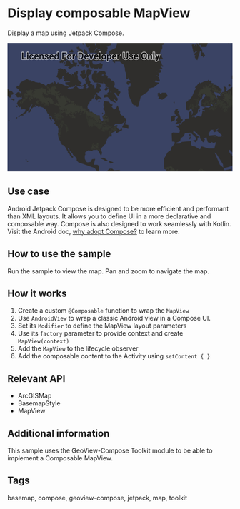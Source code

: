 # Display composable MapView

Display a map using Jetpack Compose.

![Image of display composable mapview](display-composable-mapview.png)

## Use case

Android Jetpack Compose is designed to be more efficient and performant than XML layouts. It allows you to define UI in a more declarative and composable way. Compose is also designed to work seamlessly with Kotlin. Visit the Android doc, [why adopt Compose?](https://developer.android.com/jetpack/compose/why-adopt) to learn more.

## How to use the sample

Run the sample to view the map. Pan and zoom to navigate the map.

## How it works

1. Create a custom `@Composable` function to wrap the `MapView`
2. Use `AndroidView` to wrap a classic Android view in a Compose UI.
3. Set its `Modifier` to define the MapView layout parameters
4. Use its `factory` parameter to provide context and create `MapView(context)`
5. Add the `MapView` to the lifecycle observer
6. Add the composable content to the Activity using `setContent { }`

## Relevant API

* ArcGISMap
* BasemapStyle
* MapView

## Additional information

This sample uses the GeoView-Compose Toolkit module to be able to implement a Composable MapView.

## Tags

basemap, compose, geoview-compose, jetpack, map, toolkit
